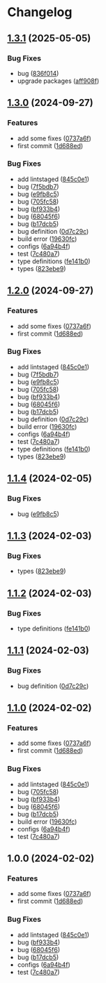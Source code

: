 # Changelog

## [1.3.1](https://github.com/mnpay/mn-payment-platforms/compare/hipay-v1.3.0...hipay-v1.3.1) (2025-05-05)


### Bug Fixes

* bug ([836f014](https://github.com/mnpay/mn-payment-platforms/commit/836f014547de7dce6c18ddf87861464711263900))
* upgrade packages ([aff908f](https://github.com/mnpay/mn-payment-platforms/commit/aff908f4ea278ad79e3d973e92a3d47e43e39c72))

## [1.3.0](https://github.com/mnpay/mn-payment-platforms/compare/hipay-v1.2.0...hipay-v1.3.0) (2024-09-27)


### Features

* add some fixes ([0737a6f](https://github.com/mnpay/mn-payment-platforms/commit/0737a6f613456d7fa268d25615752a1da394136e))
* first commit ([1d688ed](https://github.com/mnpay/mn-payment-platforms/commit/1d688ed898040f2068c4c6b449c908b793e1a3cc))


### Bug Fixes

* add lintstaged ([845c0e1](https://github.com/mnpay/mn-payment-platforms/commit/845c0e11c93bedd12bca825c2d99e7efae122dc9))
* bug ([7f5bdb7](https://github.com/mnpay/mn-payment-platforms/commit/7f5bdb74ee006b8e66253648fc244aebb92a4183))
* bug ([e9fb8c5](https://github.com/mnpay/mn-payment-platforms/commit/e9fb8c544871d7381209cbeeceaef1f3b80a58ad))
* bug ([705fc58](https://github.com/mnpay/mn-payment-platforms/commit/705fc58b3534abb66537f5d80c40ab55298b626a))
* bug ([bf933b4](https://github.com/mnpay/mn-payment-platforms/commit/bf933b466875f473fb5980f53706b4c695e740b5))
* bug ([68045f6](https://github.com/mnpay/mn-payment-platforms/commit/68045f6e7ee213899b363c7664af1913b728ac2e))
* bug ([b17dcb5](https://github.com/mnpay/mn-payment-platforms/commit/b17dcb5a0304da7fd5b9a7ebaf18adb290f9dcc9))
* bug definition ([0d7c29c](https://github.com/mnpay/mn-payment-platforms/commit/0d7c29cba1a95d17e3a3b13c42ed5ffa6f9410e4))
* build error ([19630fc](https://github.com/mnpay/mn-payment-platforms/commit/19630fcaec6a896fb2f8dd7af11f47c3d7b65cd5))
* configs ([6a94b4f](https://github.com/mnpay/mn-payment-platforms/commit/6a94b4f999118af0ec9686e7dbe8e940cb138d9c))
* test ([7c480a7](https://github.com/mnpay/mn-payment-platforms/commit/7c480a73171bd209019d1944f0eda20b9bb18ef0))
* type definitions ([fe141b0](https://github.com/mnpay/mn-payment-platforms/commit/fe141b08c8521641b19b4560995a1b823d127135))
* types ([823ebe9](https://github.com/mnpay/mn-payment-platforms/commit/823ebe9a504423741e9a43508d1858abe9cb93cc))

## [1.2.0](https://github.com/mnpay/mn-payment-platforms/compare/hipay-v1.1.5...hipay-v1.2.0) (2024-09-27)


### Features

* add some fixes ([0737a6f](https://github.com/mnpay/mn-payment-platforms/commit/0737a6f613456d7fa268d25615752a1da394136e))
* first commit ([1d688ed](https://github.com/mnpay/mn-payment-platforms/commit/1d688ed898040f2068c4c6b449c908b793e1a3cc))


### Bug Fixes

* add lintstaged ([845c0e1](https://github.com/mnpay/mn-payment-platforms/commit/845c0e11c93bedd12bca825c2d99e7efae122dc9))
* bug ([7f5bdb7](https://github.com/mnpay/mn-payment-platforms/commit/7f5bdb74ee006b8e66253648fc244aebb92a4183))
* bug ([e9fb8c5](https://github.com/mnpay/mn-payment-platforms/commit/e9fb8c544871d7381209cbeeceaef1f3b80a58ad))
* bug ([705fc58](https://github.com/mnpay/mn-payment-platforms/commit/705fc58b3534abb66537f5d80c40ab55298b626a))
* bug ([bf933b4](https://github.com/mnpay/mn-payment-platforms/commit/bf933b466875f473fb5980f53706b4c695e740b5))
* bug ([68045f6](https://github.com/mnpay/mn-payment-platforms/commit/68045f6e7ee213899b363c7664af1913b728ac2e))
* bug ([b17dcb5](https://github.com/mnpay/mn-payment-platforms/commit/b17dcb5a0304da7fd5b9a7ebaf18adb290f9dcc9))
* bug definition ([0d7c29c](https://github.com/mnpay/mn-payment-platforms/commit/0d7c29cba1a95d17e3a3b13c42ed5ffa6f9410e4))
* build error ([19630fc](https://github.com/mnpay/mn-payment-platforms/commit/19630fcaec6a896fb2f8dd7af11f47c3d7b65cd5))
* configs ([6a94b4f](https://github.com/mnpay/mn-payment-platforms/commit/6a94b4f999118af0ec9686e7dbe8e940cb138d9c))
* test ([7c480a7](https://github.com/mnpay/mn-payment-platforms/commit/7c480a73171bd209019d1944f0eda20b9bb18ef0))
* type definitions ([fe141b0](https://github.com/mnpay/mn-payment-platforms/commit/fe141b08c8521641b19b4560995a1b823d127135))
* types ([823ebe9](https://github.com/mnpay/mn-payment-platforms/commit/823ebe9a504423741e9a43508d1858abe9cb93cc))

## [1.1.4](https://github.com/mnpay/mn-payment-platforms/compare/hipay-v1.1.3...hipay-v1.1.4) (2024-02-05)


### Bug Fixes

* bug ([e9fb8c5](https://github.com/mnpay/mn-payment-platforms/commit/e9fb8c544871d7381209cbeeceaef1f3b80a58ad))

## [1.1.3](https://github.com/mnpay/mn-payment-platforms/compare/hipay-v1.1.2...hipay-v1.1.3) (2024-02-03)


### Bug Fixes

* types ([823ebe9](https://github.com/mnpay/mn-payment-platforms/commit/823ebe9a504423741e9a43508d1858abe9cb93cc))

## [1.1.2](https://github.com/mnpay/mn-payment-platforms/compare/hipay-v1.1.1...hipay-v1.1.2) (2024-02-03)


### Bug Fixes

* type definitions ([fe141b0](https://github.com/mnpay/mn-payment-platforms/commit/fe141b08c8521641b19b4560995a1b823d127135))

## [1.1.1](https://github.com/mnpay/mn-payment-platforms/compare/hipay-v1.1.0...hipay-v1.1.1) (2024-02-03)


### Bug Fixes

* bug definition ([0d7c29c](https://github.com/mnpay/mn-payment-platforms/commit/0d7c29cba1a95d17e3a3b13c42ed5ffa6f9410e4))

## [1.1.0](https://github.com/mnpay/mn-payment-platforms/compare/hipay-v1.0.0...hipay-v1.1.0) (2024-02-02)


### Features

* add some fixes ([0737a6f](https://github.com/mnpay/mn-payment-platforms/commit/0737a6f613456d7fa268d25615752a1da394136e))
* first commit ([1d688ed](https://github.com/mnpay/mn-payment-platforms/commit/1d688ed898040f2068c4c6b449c908b793e1a3cc))


### Bug Fixes

* add lintstaged ([845c0e1](https://github.com/mnpay/mn-payment-platforms/commit/845c0e11c93bedd12bca825c2d99e7efae122dc9))
* bug ([705fc58](https://github.com/mnpay/mn-payment-platforms/commit/705fc58b3534abb66537f5d80c40ab55298b626a))
* bug ([bf933b4](https://github.com/mnpay/mn-payment-platforms/commit/bf933b466875f473fb5980f53706b4c695e740b5))
* bug ([68045f6](https://github.com/mnpay/mn-payment-platforms/commit/68045f6e7ee213899b363c7664af1913b728ac2e))
* bug ([b17dcb5](https://github.com/mnpay/mn-payment-platforms/commit/b17dcb5a0304da7fd5b9a7ebaf18adb290f9dcc9))
* build error ([19630fc](https://github.com/mnpay/mn-payment-platforms/commit/19630fcaec6a896fb2f8dd7af11f47c3d7b65cd5))
* configs ([6a94b4f](https://github.com/mnpay/mn-payment-platforms/commit/6a94b4f999118af0ec9686e7dbe8e940cb138d9c))
* test ([7c480a7](https://github.com/mnpay/mn-payment-platforms/commit/7c480a73171bd209019d1944f0eda20b9bb18ef0))

## 1.0.0 (2024-02-02)


### Features

* add some fixes ([0737a6f](https://github.com/sura0111/mongolian-payment-platforms/commit/0737a6f613456d7fa268d25615752a1da394136e))
* first commit ([1d688ed](https://github.com/sura0111/mongolian-payment-platforms/commit/1d688ed898040f2068c4c6b449c908b793e1a3cc))


### Bug Fixes

* add lintstaged ([845c0e1](https://github.com/sura0111/mongolian-payment-platforms/commit/845c0e11c93bedd12bca825c2d99e7efae122dc9))
* bug ([bf933b4](https://github.com/sura0111/mongolian-payment-platforms/commit/bf933b466875f473fb5980f53706b4c695e740b5))
* bug ([68045f6](https://github.com/sura0111/mongolian-payment-platforms/commit/68045f6e7ee213899b363c7664af1913b728ac2e))
* bug ([b17dcb5](https://github.com/sura0111/mongolian-payment-platforms/commit/b17dcb5a0304da7fd5b9a7ebaf18adb290f9dcc9))
* configs ([6a94b4f](https://github.com/sura0111/mongolian-payment-platforms/commit/6a94b4f999118af0ec9686e7dbe8e940cb138d9c))
* test ([7c480a7](https://github.com/sura0111/mongolian-payment-platforms/commit/7c480a73171bd209019d1944f0eda20b9bb18ef0))
